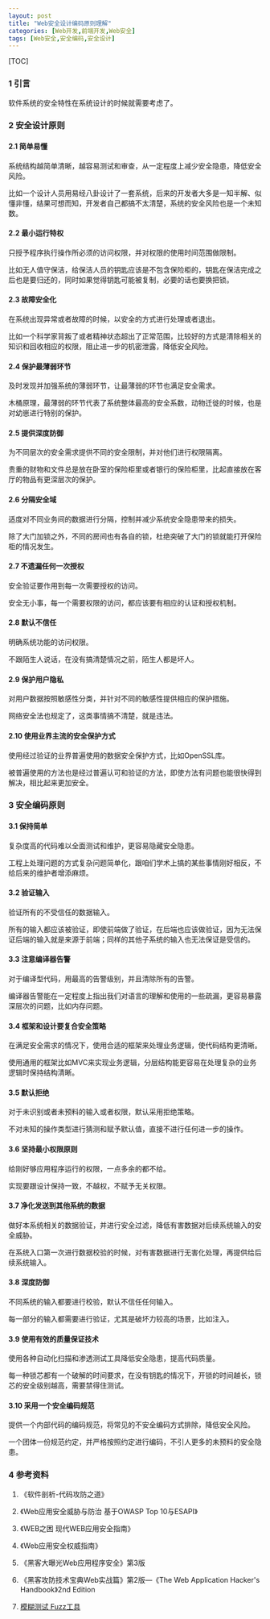 ```yaml
---
layout: post
title: "Web安全设计编码原则理解"
categories: [Web开发,前端开发,Web安全]
tags: [Web安全,安全编码,安全设计]
---
```


[TOC]

### 1 引言

软件系统的安全特性在系统设计的时候就需要考虑了。



### 2 安全设计原则

#### 2.1 简单易懂

系统结构越简单清晰，越容易测试和审查，从一定程度上减少安全隐患，降低安全风险。

比如一个设计人员用易经八卦设计了一套系统，后来的开发者大多是一知半解、似懂非懂，结果可想而知，开发者自己都搞不太清楚，系统的安全风险也是一个未知数。

#### 2.2 最小运行特权

只授予程序执行操作所必须的访问权限，并对权限的使用时间范围做限制。

比如无人值守保洁，给保洁人员的钥匙应该是不包含保险柜的，钥匙在保洁完成之后也是要归还的，同时如果觉得钥匙可能被复制，必要的话也要换把锁。

#### 2.3 故障安全化

在系统出现异常或者故障的时候，以安全的方式进行处理或者退出。

比如一个科学家背叛了或者精神状态超出了正常范围，比较好的方式是清除相关的知识和回收相应的权限，阻止进一步的机密泄露，降低安全风险。

#### 2.4 保护最薄弱环节

及时发现并加强系统的薄弱环节，让最薄弱的环节也满足安全需求。

木桶原理，最薄弱的环节代表了系统整体最高的安全系数，动物迁徙的时候，也是对幼崽进行特别的保护。

#### 2.5 提供深度防御

为不同层次的安全需求提供不同的安全限制，并对他们进行权限隔离。

贵重的财物和文件总是放在卧室的保险柜里或者银行的保险柜里，比起直接放在客厅的物品有更深层次的保护。

#### 2.6 分隔安全域

适度对不同业务间的数据进行分隔，控制并减少系统安全隐患带来的损失。

除了大门加锁之外，不同的房间也有各自的锁，杜绝突破了大门的锁就能打开保险柜的情况发生。

#### 2.7 不遗漏任何一次授权

安全验证要作用到每一次需要授权的访问。

安全无小事，每一个需要权限的访问，都应该要有相应的认证和授权机制。

#### 2.8 默认不信任

明确系统功能的访问权限。

不跟陌生人说话，在没有搞清楚情况之前，陌生人都是坏人。

#### 2.9 保护用户隐私

对用户数据按照敏感性分类，并针对不同的敏感性提供相应的保护措施。

网络安全法也规定了，这类事情搞不清楚，就是违法。

#### 2.10 使用业界主流的安全保护方式

使用经过验证的业界普遍使用的数据安全保护方式，比如OpenSSL库。

被普遍使用的方法也是经过普遍认可和验证的方法，即使方法有问题也能很快得到解决，相比起来更加安全。



### 3 安全编码原则

#### 3.1 保持简单

复杂度高的代码难以全面测试和维护，更容易隐藏安全隐患。

工程上处理问题的方式复杂问题简单化，跟咱们学术上搞的某些事情刚好相反，不给后来的维护者增添麻烦。

#### 3.2 验证输入

验证所有的不受信任的数据输入。

所有的输入都应该被验证，即使前端做了验证，在后端也应该做验证，因为无法保证后端的输入就是来源于前端；同样的其他子系统的输入也无法保证是受信的。

#### 3.3 注意编译器告警

对于编译型代码，用最高的告警级别，并且清除所有的告警。

编译器告警能在一定程度上指出我们对语言的理解和使用的一些疏漏，更容易暴露深层次的问题，比如内存问题。

#### 3.4 框架和设计要复合安全策略

在满足安全需求的情况下，使用合适的框架来处理业务逻辑，使代码结构更清晰。

使用通用的框架比如MVC来实现业务逻辑，分层结构能更容易在处理复杂的业务逻辑时保持结构清晰。

#### 3.5 默认拒绝

对于未识别或者未预料的输入或者权限，默认采用拒绝策略。

不对未知的操作类型进行猜测和赋予默认值，直接不进行任何进一步的操作。

#### 3.6 坚持最小权限原则

给刚好够应用程序运行的权限，一点多余的都不给。

实现要跟设计保持一致，不越权，不赋予无关权限。

#### 3.7 净化发送到其他系统的数据

做好本系统相关的数据验证，并进行安全过滤，降低有害数据对后续系统输入的安全威胁。

在系统入口第一次进行数据校验的时候，对有害数据进行无害化处理，再提供给后续系统输入。

#### 3.8 深度防御

不同系统的输入都要进行校验，默认不信任任何输入。

每一部分的输入都需要进行验证，尤其是破坏力较高的场景，比如注入。

#### 3.9 使用有效的质量保证技术

使用各种自动化扫描和渗透测试工具降低安全隐患，提高代码质量。

每一种锁芯都有一个破解的时间要求，在没有钥匙的情况下，开锁的时间越长，锁芯的安全级别越高，需要禁得住测试。

#### 3.10 采用一个安全编码规范

提供一个内部代码的编码规范，将常见的不安全编码方式排除，降低安全风险。

一个团体一份规范约定，并严格按照约定进行编码，不引人更多的未预料的安全隐患。



### 4 参考资料

1. 《软件剖析-代码攻防之道》

2. 《Web应用安全威胁与防治 基于OWASP Top 10与ESAPI》

3. 《WEB之困 现代WEB应用安全指南》

4. 《Web应用安全权威指南》

5. 《黑客大曝光Web应用程序安全》第3版

6. 《黑客攻防技术宝典Web实战篇》第2版—《The Web Application Hacker's Handbook》2nd Edition

7. [模糊测试 Fuzz工具](http://www.freebuf.com/sectool/76861.html)

   ​